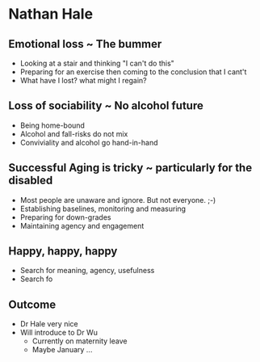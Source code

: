 # Nathan Hale

## Emotional loss ~ The bummer

* Looking at a stair and thinking "I can't do this"
* Preparing for an exercise then coming to the conclusion that I cant't
* What have I lost? what might I regain?


## Loss of sociability ~ No alcohol future

* Being home-bound
* Alcohol and fall-risks do not mix
* Conviviality and alcohol go hand-in-hand


## Successful Aging is tricky ~ particularly for the disabled

* Most people are unaware and ignore. But not everyone. ;-)
* Establishing baselines, monitoring and measuring
* Preparing for down-grades
* Maintaining agency and engagement


## Happy, happy, happy

* Search for meaning, agency, usefulness
* Search fo

## Outcome

* Dr Hale very nice
* Will introduce to Dr Wu
  * Currently on maternity leave
  * Maybe January                   ...

